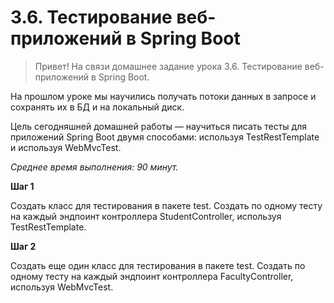 # 3.6. Тестирование веб-приложений в Spring Boot

> Привет! На связи домашнее задание урока 3.6. Тестирование веб-приложений в Spring Boot.

На прошлом уроке мы научились получать потоки данных в запросе и сохранять их в БД и на локальный диск.

Цель сегодняшней домашней работы — научиться писать тесты для приложений Spring Boot двумя способами: используя TestRestTemplate и используя WebMvcTest.

*Среднее время выполнения: 90 минут.*
> 

**Шаг 1**

Создать класс для тестирования в пакете test. Создать по одному тесту на каждый эндпоинт контроллера StudentController, используя TestRestTemplate.

<aside>

</aside>

**Шаг 2**

Создать еще один класс для тестирования в пакете test. Создать по одному тесту на каждый эндпоинт контроллера FacultyController, используя WebMvcTest.

<aside>

</aside>
